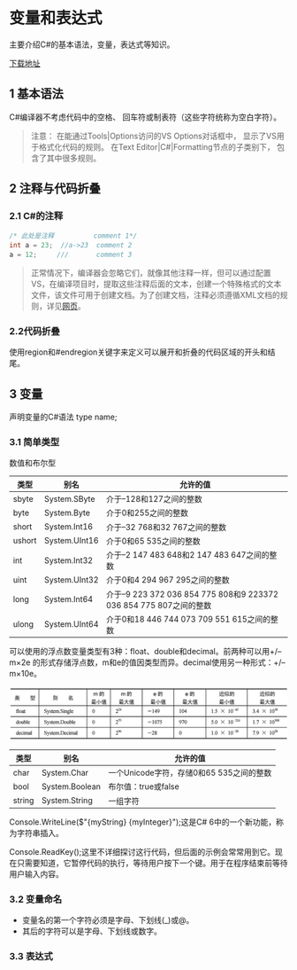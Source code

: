 # 变量和表达式

主要介绍C#的基本语法，变量，表达式等知识。

[下载地址](http://www.wrox.com/go/beginningvisualc#2015programming)

## 1 基本语法

C#编译器不考虑代码中的空格、 回车符或制表符（这些字符统称为空白字符）。

> 注意： 在能通过Tools|Options访问的VS Options对话框中， 显示了VS用于格式化代码的规则。 在Text Editor|C#|Formatting节点的子类别下， 包含了其中很多规则。

## 2 注释与代码折叠

### 2.1  C#的注释

```c#
/* 此处是注释          comment 1*/
int a = 23;  //a->23  comment 2
a = 12;     ///       comment 3
```

> 正常情况下，编译器会忽略它们，就像其他注释一样，但可以通过配置VS，在编译项目时，提取这些注释后面的文本，创建一个特殊格式的文本文件，该文件可用于创建文档。为了创建文档，注释必须遵循XML文档的规则，详见[网页](https://msdn.microsoft.com/library/aa288481.aspx)。

### 2.2代码折叠

使用region和#endregion关键字来定义可以展开和折叠的代码区域的开头和结尾。

## 3 变量

声明变量的C#语法 type name;

### 3.1 简单类型

数值和布尔型

|类型| 别名 |允许的值
-|-|-
sbyte |System.SByte | 介于–128和127之间的整数
byte  |System.Byte  | 介于0和255之间的整数
short |System.Int16 | 介于–32 768和32 767之间的整数
ushort|System.UInt16| 介于0和65 535之间的整数
int   |System.Int32 | 介于–2 147 483 648和2 147 483 647之间的整数
uint  |System.UInt32| 介于0和4 294 967 295之间的整数
long  |System.Int64 | 介于–9 223 372 036 854 775 808和9 223372 036 854 775 807之间的整数
ulong |System.UInt64| 介于0和18 446 744 073 709 551 615之间的整数

可以使用的浮点数变量类型有3种：float、double和decimal。前两种可以用+/–m×2e 的形式存储浮点数，m和e的值因类型而异。decimal使用另一种形式：+/–m×10e。

![浮点](./images/3.1-浮点型.png)

类型|别名|允许的值
-|-|-
char  | System.Char    | 一个Unicode字符，存储0和65 535之间的整数
bool  | System.Boolean | 布尔值：true或false
string| System.String  | 一组字符

Console.WriteLine($"{myString} {myInteger}");这是C# 6中的一个新功能，称为字符串插入。

Console.ReadKey();这里不详细探讨这行代码，但后面的示例会常常用到它。现在只需要知道，它暂停代码的执行，等待用户按下一个键。用于在程序结束前等待用户输入内容。

### 3.2 变量命名

* 变量名的第一个字符必须是字母、下划线(_)或@。
* 其后的字符可以是字母、下划线或数字。

### 3.3 表达式

